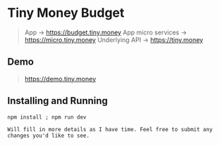# Tiny Money Budget
> App -> https://budget.tiny.money
> App micro services -> https://micro.tiny.money
> Underlying API -> https://tiny.money

## Demo
> https://demo.tiny.money

## Installing and Running
`npm install ; npm run dev`

```
Will fill in more details as I have time. Feel free to submit any changes you'd like to see.
```